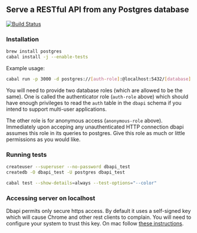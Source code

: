 ## Serve a RESTful API from any Postgres database

[![Build Status](https://travis-ci.org/begriffs/dbapi.svg?branch=master)](https://travis-ci.org/begriffs/dbapi)

### Installation

```sh
brew install postgres
cabal install -j --enable-tests
```

Example usage:

```sh
cabal run -p 3000 -d postgres://[auth-role]:@localhost:5432/[database] -a [anonymous-role]
```

You will need to provide two database roles (which are allowed to
be the same). One is called the authenticator role (`auth-role`
above) which should have enough privileges to read the `auth` table
in the `dbapi` schema if you intend to support multi-user applications.

The other role is for anonymous access (`anonymous-role` above).
Immediately upon acceping any unauthenticated HTTP connection dbapi
assumes this role in its queries to postgres. Give this role as
much or little permissions as you would like.

### Running tests

```sh
createuser --superuser --no-password dbapi_test
createdb -O dbapi_test -U postgres dbapi_test

cabal test --show-details=always --test-options="--color"
```

### Accessing server on localhost

Dbapi permits only secure https access. By default it uses a
self-signed key which will cause Chrome and other rest clients to
complain. You will need to configure your system to trust this key.
On mac follow [these
instructions](http://www.robpeck.com/2010/10/google-chrome-mac-os-x-and-self-signed-ssl-certificates/).
